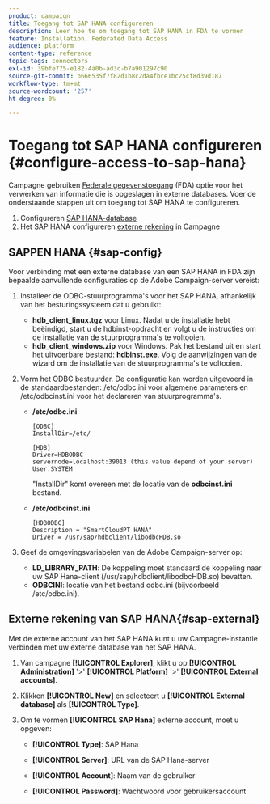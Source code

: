 ```yaml
---
product: campaign
title: Toegang tot SAP HANA configureren
description: Leer hoe te om toegang tot SAP HANA in FDA te vormen
feature: Installation, Federated Data Access
audience: platform
content-type: reference
topic-tags: connectors
exl-id: 39bfe775-e182-4a0b-ad3c-b7a901297c90
source-git-commit: b666535f7f82d1b8c2da4fbce1bc25cf8d39d187
workflow-type: tm+mt
source-wordcount: '257'
ht-degree: 0%

---
```


# Toegang tot SAP HANA configureren {#configure-access-to-sap-hana}



Campagne gebruiken [Federale gegevenstoegang](../../installation/using/about-fda.md) (FDA) optie voor het verwerken van informatie die is opgeslagen in externe databases. Voer de onderstaande stappen uit om toegang tot SAP HANA te configureren.

1. Configureren [SAP HANA-database](#sap-config)
1. Het SAP HANA configureren [externe rekening](#sap-external) in Campagne

## SAPPEN HANA {#sap-config}

Voor verbinding met een externe database van een SAP HANA in FDA zijn bepaalde aanvullende configuraties op de Adobe Campaign-server vereist:

1. Installeer de ODBC-stuurprogramma&#39;s voor het SAP HANA, afhankelijk van het besturingssysteem dat u gebruikt:

   * **hdb_client_linux.tgz** voor Linux. Nadat u de installatie hebt beëindigd, start u de hdbinst-opdracht en volgt u de instructies om de installatie van de stuurprogramma&#39;s te voltooien.
   * **hdb_client_windows.zip** voor Windows. Pak het bestand uit en start het uitvoerbare bestand: **hdbinst.exe**. Volg de aanwijzingen van de wizard om de installatie van de stuurprogramma&#39;s te voltooien.

1. Vorm het ODBC bestuurder. De configuratie kan worden uitgevoerd in de standaardbestanden: /etc/odbc.ini voor algemene parameters en /etc/odbcinst.ini voor het declareren van stuurprogramma&#39;s.

   * **/etc/odbc.ini**

     ```
     [ODBC]
     InstallDir=/etc/
     
     [HDB]
     Driver=HDBODBC
     servernode=localhost:39013 (this value depend of your server)
     User:SYSTEM
     ```

     &quot;InstallDir&quot; komt overeen met de locatie van de **odbcinst.ini** bestand.

   * **/etc/odbcinst.ini**

     ```
     [HDBODBC]
     Description = "SmartCloudPT HANA"
     Driver = /usr/sap/hdbclient/libodbcHDB.so
     ```

1. Geef de omgevingsvariabelen van de Adobe Campaign-server op:

   * **LD_LIBRARY_PATH**: De koppeling moet standaard de koppeling naar uw SAP Hana-client (/usr/sap/hdbclient/libodbcHDB.so) bevatten.
   * **ODBCINI**: locatie van het bestand odbc.ini (bijvoorbeeld /etc/odbc.ini).

## Externe rekening van SAP HANA{#sap-external}

Met de externe account van het SAP HANA kunt u uw Campagne-instantie verbinden met uw externe database van het SAP HANA.

1. Van campagne **[!UICONTROL Explorer]**, klikt u op **[!UICONTROL Administration]** &#39;>&#39; **[!UICONTROL Platform]** &#39;>&#39; **[!UICONTROL External accounts]**.

1. Klikken **[!UICONTROL New]** en selecteert u **[!UICONTROL External database]** als **[!UICONTROL Type]**.

1. Om te vormen **[!UICONTROL SAP Hana]** externe account, moet u opgeven:

   * **[!UICONTROL Type]**: SAP Hana

   * **[!UICONTROL Server]**: URL van de SAP Hana-server

   * **[!UICONTROL Account]**: Naam van de gebruiker

   * **[!UICONTROL Password]**: Wachtwoord voor gebruikersaccount
